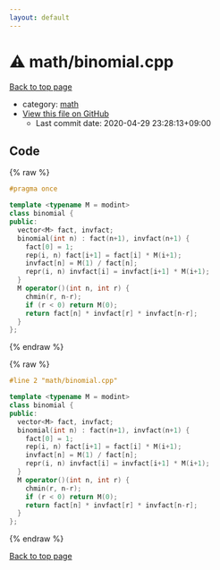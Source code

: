 ```yaml
---
layout: default
---
```


<!-- mathjax config similar to math.stackexchange -->
<script type="text/javascript" async
  src="https://cdnjs.cloudflare.com/ajax/libs/mathjax/2.7.5/MathJax.js?config=TeX-MML-AM_CHTML">
</script>
<script type="text/x-mathjax-config">
  MathJax.Hub.Config({
    TeX: { equationNumbers: { autoNumber: "AMS" }},
    tex2jax: {
      inlineMath: [ ['$','$'] ],
      processEscapes: true
    },
    "HTML-CSS": { matchFontHeight: false },
    displayAlign: "left",
    displayIndent: "2em"
  });
</script>

<script type="text/javascript" src="https://cdnjs.cloudflare.com/ajax/libs/jquery/3.4.1/jquery.min.js"></script>
<script src="https://cdn.jsdelivr.net/npm/jquery-balloon-js@1.1.2/jquery.balloon.min.js" integrity="sha256-ZEYs9VrgAeNuPvs15E39OsyOJaIkXEEt10fzxJ20+2I=" crossorigin="anonymous"></script>
<script type="text/javascript" src="../../assets/js/copy-button.js"></script>
<link rel="stylesheet" href="../../assets/css/copy-button.css" />


# :warning: math/binomial.cpp

<a href="../../index.html">Back to top page</a>

* category: <a href="../../index.html#7e676e9e663beb40fd133f5ee24487c2">math</a>
* <a href="{{ site.github.repository_url }}/blob/master/math/binomial.cpp">View this file on GitHub</a>
    - Last commit date: 2020-04-29 23:28:13+09:00




## Code

<a id="unbundled"></a>
{% raw %}
```cpp
#pragma once

template <typename M = modint>
class binomial {
public:
  vector<M> fact, invfact;
  binomial(int n) : fact(n+1), invfact(n+1) {
    fact[0] = 1;
    rep(i, n) fact[i+1] = fact[i] * M(i+1);
    invfact[n] = M(1) / fact[n];
    repr(i, n) invfact[i] = invfact[i+1] * M(i+1);
  }
  M operator()(int n, int r) {
    chmin(r, n-r);
    if (r < 0) return M(0);
    return fact[n] * invfact[r] * invfact[n-r];
  }
};
```
{% endraw %}

<a id="bundled"></a>
{% raw %}
```cpp
#line 2 "math/binomial.cpp"

template <typename M = modint>
class binomial {
public:
  vector<M> fact, invfact;
  binomial(int n) : fact(n+1), invfact(n+1) {
    fact[0] = 1;
    rep(i, n) fact[i+1] = fact[i] * M(i+1);
    invfact[n] = M(1) / fact[n];
    repr(i, n) invfact[i] = invfact[i+1] * M(i+1);
  }
  M operator()(int n, int r) {
    chmin(r, n-r);
    if (r < 0) return M(0);
    return fact[n] * invfact[r] * invfact[n-r];
  }
};

```
{% endraw %}

<a href="../../index.html">Back to top page</a>

